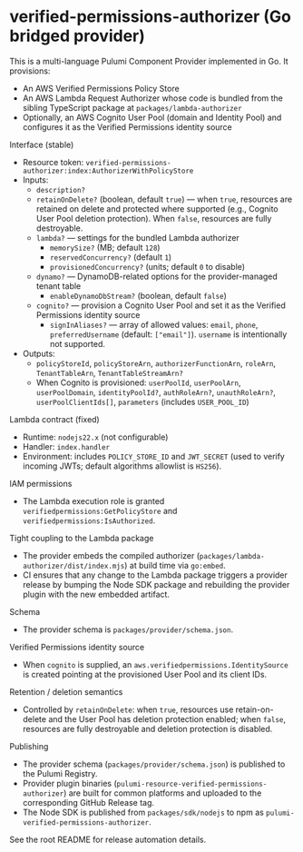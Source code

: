 # verified-permissions-authorizer (Go bridged provider)

This is a multi-language Pulumi Component Provider implemented in Go. It provisions:

- An AWS Verified Permissions Policy Store
- An AWS Lambda Request Authorizer whose code is bundled from the sibling TypeScript package at `packages/lambda-authorizer`
- Optionally, an AWS Cognito User Pool (domain and Identity Pool) and configures it as the Verified Permissions identity source

Interface (stable)
- Resource token: `verified-permissions-authorizer:index:AuthorizerWithPolicyStore`
- Inputs:
  - `description?`
  - `retainOnDelete?` (boolean, default `true`) — when `true`, resources are retained on delete and protected where supported (e.g., Cognito User Pool deletion protection). When `false`, resources are fully destroyable.
  - `lambda?` — settings for the bundled Lambda authorizer
    - `memorySize?` (MB; default `128`)
    - `reservedConcurrency?` (default `1`)
    - `provisionedConcurrency?` (units; default `0` to disable)
  - `dynamo?` — DynamoDB-related options for the provider-managed tenant table
    - `enableDynamoDbStream?` (boolean, default `false`)
  - `cognito?` — provision a Cognito User Pool and set it as the Verified Permissions identity source
    - `signInAliases?` — array of allowed values: `email`, `phone`, `preferredUsername` (default: `["email"]`). `username` is intentionally not supported.
- Outputs:
  - `policyStoreId`, `policyStoreArn`, `authorizerFunctionArn`, `roleArn`, `TenantTableArn`, `TenantTableStreamArn?`
  - When Cognito is provisioned: `userPoolId`, `userPoolArn`, `userPoolDomain`, `identityPoolId?`, `authRoleArn?`, `unauthRoleArn?`, `userPoolClientIds[]`, `parameters` (includes `USER_POOL_ID`)

Lambda contract (fixed)
- Runtime: `nodejs22.x` (not configurable)
- Handler: `index.handler`
- Environment: includes `POLICY_STORE_ID` and `JWT_SECRET` (used to verify incoming JWTs; default algorithms allowlist is `HS256`).

IAM permissions
- The Lambda execution role is granted `verifiedpermissions:GetPolicyStore` and `verifiedpermissions:IsAuthorized`.

Tight coupling to the Lambda package
- The provider embeds the compiled authorizer (`packages/lambda-authorizer/dist/index.mjs`) at build time via `go:embed`.
- CI ensures that any change to the Lambda package triggers a provider release by bumping the Node SDK package and rebuilding the provider plugin with the new embedded artifact.

Schema
- The provider schema is `packages/provider/schema.json`.

Verified Permissions identity source
- When `cognito` is supplied, an `aws.verifiedpermissions.IdentitySource` is created pointing at the provisioned User Pool and its client IDs.

Retention / deletion semantics
- Controlled by `retainOnDelete`: when `true`, resources use retain-on-delete and the User Pool has deletion protection enabled; when `false`, resources are fully destroyable and deletion protection is disabled.

Publishing
- The provider schema (`packages/provider/schema.json`) is published to the Pulumi Registry.
- Provider plugin binaries (`pulumi-resource-verified-permissions-authorizer`) are built for common platforms and uploaded to the corresponding GitHub Release tag.
- The Node SDK is published from `packages/sdk/nodejs` to npm as `pulumi-verified-permissions-authorizer`.

See the root README for release automation details.
